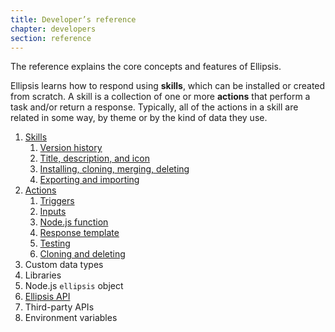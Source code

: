 ```yaml
---
title: Developer’s reference
chapter: developers
section: reference
---
```


The reference explains the core concepts and features of Ellipsis.

Ellipsis learns how to respond using **skills**, which can be installed or created from scratch. A skill is a collection of one or more **actions** that perform a task and/or return a response. Typically, all of the actions in a skill are related in some way, by theme or by the kind of data they use.

1. [Skills](skills/index.md)
    1. [Version history](skills/index.md#version-history)
    2. [Title, description, and icon](skills/index.md#skill-details-the-title-description-and-icon)
    3. [Installing, cloning, merging, deleting](skills/management.md)
    4. [Exporting and importing](skills/index.md#exporting-skills)
2. [Actions](actions/index.md)
    1. [Triggers](actions/triggers.md)
    2. [Inputs](actions/inputs.md)
    3. [Node.js function](actions/function.md)
    4. [Response template](actions/template.md)
    5. [Testing](actions/testing.md)
    6. [Cloning and deleting](actions/cloning_deleting.md)
3. Custom data types
4. Libraries
5. Node.js `ellipsis` object
6. [Ellipsis API](api/v1/)
7. Third-party APIs
8. Environment variables

